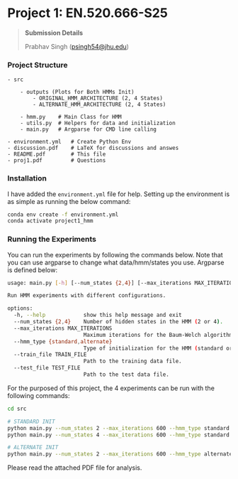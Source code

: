 # Project 1: EN.520.666-S25

> **Submission Details**
>
> Prabhav Singh (psingh54@jhu.edu)

### Project Structure

```os
- src

    - outputs (Plots for Both HMMs Init)
        - ORIGINAL_HMM_ARCHITECTURE (2, 4 States)
        - ALTERNATE_HMM_ARCHITECTURE (2, 4 States)

    - hmm.py    # Main Class for HMM
    - utils.py  # Helpers for data and initialization
    - main.py   # Argparse for CMD line calling

- environment.yml   # Create Python Env
- discussion.pdf    # LaTeX for discussions and answes
- README.pdf        # This file
- proj1.pdf         # Questions
```

### Installation

I have added the `environment.yml` file for help. Setting up the environment is as simple as running the below command:

```bash
conda env create -f environment.yml
conda activate project1_hmm
```

### Running the Experiments

You can run the experiments by following the commands below. Note that you can use argparse to change what data/hmm/states you use. Argparse is defined below:

```bash
usage: main.py [-h] [--num_states {2,4}] [--max_iterations MAX_ITERATIONS] [--hmm_type {standard,alternate}] [--train_file TRAIN_FILE] [--test_file TEST_FILE]

Run HMM experiments with different configurations.

options:
  -h, --help            show this help message and exit
  --num_states {2,4}    Number of hidden states in the HMM (2 or 4).
  --max_iterations MAX_ITERATIONS
                        Maximum iterations for the Baum-Welch algorithm.
  --hmm_type {standard,alternate}
                        Type of initialization for the HMM (standard or alternate).
  --train_file TRAIN_FILE
                        Path to the training data file.
  --test_file TEST_FILE
                        Path to the test data file.
```

For the purposed of this project, the 4 experiments can be run with the following commands:

```bash
cd src

# STANDARD INIT
python main.py --num_states 2 --max_iterations 600 --hmm_type standard
python main.py --num_states 4 --max_iterations 600 --hmm_type standard

# ALTERNATE INIT
python main.py --num_states 2 --max_iterations 600 --hmm_type alternate
```

Please read the attached PDF file for analysis.